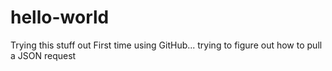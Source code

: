# hello-world
Trying this stuff out
First time using GitHub... trying to figure out how to pull a JSON request
